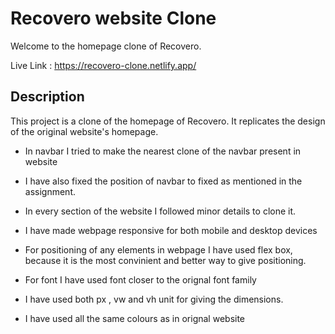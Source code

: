 # Recovero website Clone

Welcome to the homepage clone of Recovero.

Live Link : https://recovero-clone.netlify.app/

## Description

This project is a clone of the homepage of Recovero. It replicates the design of the original website's homepage.

- In navbar I tried to make the nearest clone of the navbar present in website
- I have also fixed the position of navbar to fixed as mentioned in the assignment.

- In every section of the website I followed minor details to clone it.

- I have made webpage responsive for both mobile and desktop devices

- For positioning of any elements in webpage I have used flex box, because it is the most convinient and better way to give positioning.

- For font I have used font closer to the orignal font family

- I have used both px , vw and vh unit for giving the dimensions.

- I have used all the same colours as in orignal website

